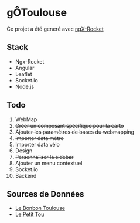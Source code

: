 # gÔToulouse

Ce projet a été generé avec [ngX-Rocket](https://github.com/ngx-rocket/generator-ngx-rocket/)

## Stack
* Ngx-Rocket
* Angular
* Leaflet
* Socket.io
* Node.js

## Todo
1. WebMap
1. ~~Créer un composant spécifique pour la carto~~
2. ~~Ajouter les paramètres de bases du webmapping~~
3. ~~Importer data métro~~
4.  Importer data vélo
2. Design
1. ~~Personnaliser la sidebar~~
2. Ajouter un menu contextuel
3. Socket.io
4. Backend

## Sources de Données
- [Le Bonbon Toulouse](https://www.lebonbon.fr/toulouse/)
- [Le Petit Tou](http://www.lepetittou.com/)
